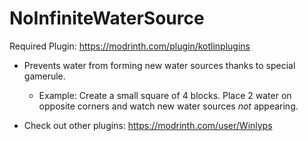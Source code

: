 # NoInfiniteWaterSource
Required Plugin: https://modrinth.com/plugin/kotlinplugins
- Prevents water from forming new water sources thanks to special gamerule.
  - Example: Create a small square of 4 blocks. Place 2 water on opposite corners and watch new water sources _not_ appearing.

- Check out other plugins: https://modrinth.com/user/Winlyps
